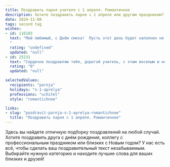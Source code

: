 ```yaml
---
title: Поздравить парня учителя с 1 апреля. Романтичное
description: Хотите поздравить парня с 1 апреля или другим праздником? Наш ИИ создаст незабываемое поздравление, а вы обязательно выделитесь среди других.  
date: 2024-11-08
tags: second tag
wishes:
- id: 116103
  text: "Мой любимый, с Днём смеха!  Пусть этот день будет наполнен не только шутками и весельем, но и нашей с тобой любовью, тёплой и нежной, как весеннее солнце.  Твой ум, твоя доброта,  твоя преданность своему делу —  учителя —  вдохновляют меня каждый день.  Я ценю тебя,  целую и люблю!
  "
  rating: "undefined"
  updated: "null"
- id: 25231
  text: "Сердечно поздравляю тебя, дорогой учитель, с этим веселым и необычным днем! Пусть каждый миг твоей жизни будет наполнен улыбками и радостью, как в этот праздничный 1 апреля. Твоя мудрость и терпение вдохновляют не только учеников, но и всех вокруг. Пусть любовь и романтика всегда сопутствуют твоим дням, делая их еще более яркими и запоминающимися. Счастья, здоровья и успехов во всех твоих начинаниях!"
  rating: "0"
  updated: "null"

selectedValues:
  recipients: "parnja"
  holidays: "s-1-aprelya"
  professions: "uchitel"
  style: "romantichnoe"

links:
- slug: "pozdravit-parnja-s-1-aprelya-romantichnoe"
  title: "Поздравить парня с 1 апреля. Романтичное"
---
```


Здесь вы найдете отличную подборку поздравлений на любой случай. 
Хотите поздравить друга с днём рождения, коллегу с профессиональным праздником или близких с Новым годом? У нас есть всё, чтобы сделать ваш поздравительный текст незабываемым. Выбирайте нужную категорию и находите лучшие слова для ваших близких и друзей!
